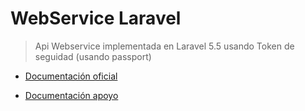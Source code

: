 # WebService Laravel
> Api Webservice implementada en Laravel 5.5 usando Token de seguidad (usando passport)

- [Documentación oficial](https://laravel.com/docs/5.5/passport)

- [Documentación apoyo](http://stivencastillo.com/autenticacion-rest-api-laravel-passport/)
